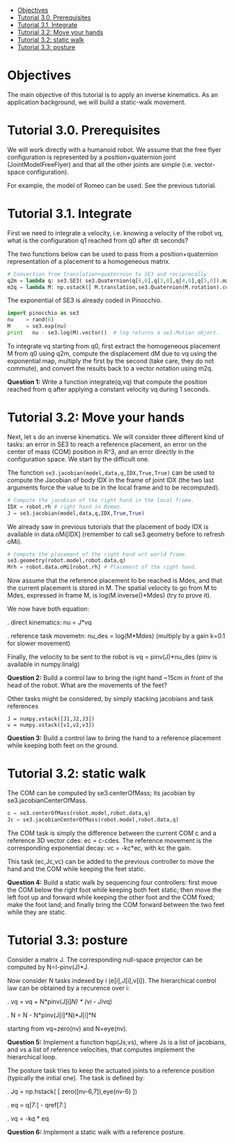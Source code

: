 <!-- MarkdownTOC -->

- [Objectives](#objectives)
- [Tutorial 3.0. Prerequisites](#tutorial-30-prerequisites)
- [Tutorial 3.1. Integrate](#tutorial-31-integrate)
- [Tutorial 3.2: Move your hands](#tutorial-32-move-your-hands)
- [Tutorial 3.2: static walk](#tutorial-32-static-walk)
- [Tutorial 3.3: posture](#tutorial-33-posture)

<!-- /MarkdownTOC -->


<a name="objectives"></a>
# Objectives

The main objective of this tutorial is to apply an inverse kinematics. As an application background, we will build a static-walk movement.

<a name="tutorial-30-prerequisites"></a>
# Tutorial 3.0. Prerequisites

We will work directly with a humanoid robot. We assume that the free flyer configuration is represented by a position+quaternion joint (JointModelFreeFlyer) and that all the other joints are simple (i.e. vector-space configuration).

For example, the model of Romeo can be used. See the previous tutorial.

<a name="tutorial-31-integrate"></a>
# Tutorial 3.1. Integrate

First we need to integrate a velocity, i.e. knowing a velocity of the robot vq, what is the configuration q1 reached from q0 after dt seconds?

The two functions below can be used to pass from a position+quaternion representation of a placement to a homogeneous matrix.

```python
# Convertion from translation+quaternion to SE3 and reciprocally
q2m = lambda q: se3.SE3( se3.Quaternion(q[6,0],q[3,0],q[4,0],q[5,0]).matrix(), q[:3])
m2q = lambda M: np.vstack([ M.translation,se3.Quaternion(M.rotation).coeffs() ])
```
The exponential of SE3 is already coded in Pinocchio.

```python
import pinocchio as se3
nu    = rand(6)
M     = se3.exp(nu)
print   nu - se3.log(M).vector()  # log returns a se3.Motion object.
```
To integrate vq starting from q0, first extract the homogeneous placement M from q0 using q2m, compute the displacement dM due to vq using the exponential map, multiply the first by the second (take care, they do not commute), and convert the results back to a vector notation using m2q.

__Question 1:__ Write a function integrate(q,vq) that compute the position reached from q after applying a constant velocity vq during 1 seconds.

<a name="tutorial-32-move-your-hands"></a>
# Tutorial 3.2: Move your hands

Next, let s do an inverse kinematics. We will consider three different kind of tasks: an error in SE3 to reach a reference placement, an error on the center of mass (COM) position in R^3, and an error directly in the configuration space. We start by the difficult one.

The function `se3.jacobian(model,data,q,IDX,True,True)` can be used to compute the Jacobian of body IDX in the frame of joint IDX (the two last arguments force the value to be in the local frame and to be recomputed).

```python
# Compute the jacobian of the right hand in the local frame.
IDX = robot.rh # right hand in Romeo.
J = se3.jacobian(model,data,q,IDX,True,True)
```

We already saw in previous tutorials that the placement of body IDX is available in data.oMi[IDX] (remember to call se3.geometry before to refresh oMi).

```python
# Compute the placement of the right hand wrt world frame.
se3.geometry(robot.model,robot.data,q)
Mrh = robot.data.oMi[robot.rh] # Placement of the right hand.
```

Now assume that the reference placement to be reached is Mdes, and that the current placement is stored in M. The spatial velocity to go from M to Mdes, expressed in frame M, is log(M.inverse()*Mdes) (try to prove it).

We now have both equation:

. direct kinematics: nu = J*vq

. reference task movemetn: nu_des = log(M*Mdes) (multiply by a gain k=0.1 for slower movement)

Finally, the velocity to be sent to the robot is vq = pinv(J)*nu_des (pinv is available in numpy.linalg)

__Question 2:__ Build a control law to bring the right hand ~15cm in front of the head of the robot. What are the movements of the feet?

Other tasks might be considered, by simply stacking jacobians and task references

```
J = numpy.vstack([J1,J2,J3])
v = numpy.vstack([v1,v2,v3])
```

__Question 3:__ Build a control law to bring the hand to a reference placement while keeping both feet on the ground.

<a name="tutorial-32-static-walk"></a>
# Tutorial 3.2: static walk

The COM can be computed by se3.centerOfMass; its jacobian by se3.jacobianCenterOfMass.

```python
c = se3.centerOfMass(robot.model,robot.data,q)
Jc = se3.jacobianCenterOfMass(robot.model,robot.data,q)
```

The COM task is simply the difference between the current COM c and a reference 3D vector cdes: ec = c-cdes. The reference movement is the corresponding exponential decay: vc = -kc*ec, with kc the gain.

This task (ec,Jc,vc) can be added to the previous controller to move the hand and the COM while keeping the feet static.

__Question 4:__ Build a static walk by sequencing four controllers: first move the COM below the right foot while keeping both feet static; then move the left foot up and forward while keeping the other foot and the COM fixed; make the foot land; and finally bring the COM forward between the two feet while they are static.

<a name="tutorial-33-posture"></a>
# Tutorial 3.3: posture

Consider a matrix J. The corresponding null-space projector can be computed by N=I-pinv(J)*J.

Now consider N tasks indexed by i (e[i],J[i],v[i]). The hierarchical control law can be obtained by a recurence over i:

. vq = vq + N*pinv(J[i]*N) * (vi - Ji*vq)

. N = N - N*pinv(J[i]*N)*J[i]*N

starting from vq=zero(nv) and N=eye(nv).

__Question 5:__ Implement a function hqp(Js,vs), where Js is a list of jacobians, and vs a list of reference velocities, that computes implement the hierarchical loop.

The posture task tries to keep the actuated joints to a reference position (typically the initial one). The task is defined by:

. Jq = np.hstack( [ zero([nv-6,7]),eye(nv-6) ])

. eq = q[7:] - qref[7:]

. vq = -kq * eq

__Question 6:__ Implement a static walk with a reference posture.

